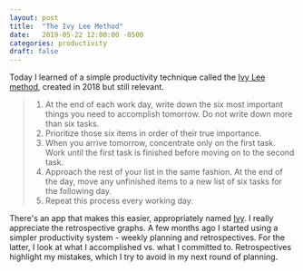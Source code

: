 ```yaml
---
layout: post
title:  "The Ivy Lee Method"
date:   2019-05-22 12:00:00 -0500
categories: productivity
draft: false
--- 
```


Today I learned of a simple productivity technique called the [Ivy Lee method](https://jamesclear.com/ivy-lee), created in 2018 but still relevant.

> 1. At the end of each work day, write down the six most important things you need to accomplish tomorrow. Do not write down more than six tasks.
> 2. Prioritize those six items in order of their true importance.
> 3. When you arrive tomorrow, concentrate only on the first task. Work until the first task is finished before moving on to the second task.
> 4. Approach the rest of your list in the same fashion. At the end of the day, move any unfinished items to a new list of six tasks for the following day.
> 5. Repeat this process every working day.

There's an app that makes this easier, appropriately named [Ivy](https://itunes.apple.com/us/app/ivy-stress-free-to-do-lists/id1458049415?ls=1&mt=8). I really appreciate the retrospective graphs. A few months ago I started using a simpler productivity system - weekly planning and retrospectives. For the latter, I look at what I accomplished vs. what I committed to. Retrospectives highlight my mistakes, which I try to avoid in my next round of planning.